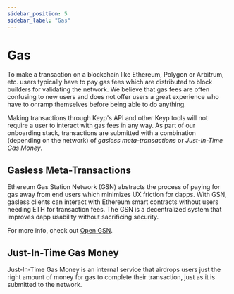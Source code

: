 ```yaml
---
sidebar_position: 5
sidebar_label: "Gas"
---
```


# Gas

To make a transaction on a blockchain like Ethereum, Polygon or Arbitrum, etc. users typically have to pay gas fees which are distributed to block builders for validating the network. We believe that gas fees are often confusing to new users and does not offer users a great experience who have to onramp themselves before being able to do anything.

Making transactions through Keyp's API and other Keyp tools will not require a user to interact with gas fees in any way. As part of our onboarding stack, transactions are submitted with a combination (depending on the network) of _gasless meta-transactions_ or _Just-In-Time Gas Money_.

## Gasless Meta-Transactions

Ethereum Gas Station Network (GSN) abstracts the process of paying for gas away from end users which minimizes UX friction for dapps. With GSN, gasless clients can interact with Ethereum smart contracts without users needing ETH for transaction fees. The GSN is a decentralized system that improves dapp usability without sacrificing security.

For more info, check out [Open GSN](https://docs.opengsn.org/).

## Just-In-Time Gas Money

Just-In-Time Gas Money is an internal service that airdrops users just the right amount of money for gas to complete their transaction, just as it is submitted to the network.

